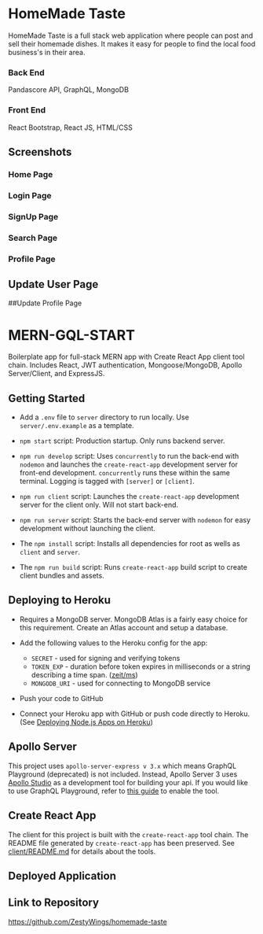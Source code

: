 # HomeMade Taste
HomeMade Taste is a full stack web application where people can post and sell their homemade dishes. It makes it easy for people to find the local food business's in their area.

### Back End
Pandascore API, GraphQL, MongoDB

### Front End
React Bootstrap, React JS, HTML/CSS

## Screenshots
### Home Page

### Login Page

### SignUp Page

### Search Page

### Profile Page

## Update User Page

##Update Profile Page

# MERN-GQL-START

Boilerplate app for full-stack MERN app with Create React App client tool chain. Includes React, JWT authentication, Mongoose/MongoDB, Apollo Server/Client, and ExpressJS.

## Getting Started

- Add a `.env` file to `server` directory to run locally. Use `server/.env.example` as a template.

- `npm start` script: Production startup. Only runs backend server.

- `npm run develop` script: Uses `concurrently` to run the back-end with `nodemon` and launches the `create-react-app` development server for front-end development. `concurrently` runs these within the same terminal. Logging is tagged with `[server]` or `[client]`.

- `npm run client` script: Launches the `create-react-app` development server for the client only. Will not start back-end.

- `npm run server` script: Starts the back-end server with `nodemon` for easy development without launching the client.

- The `npm install` script: Installs all dependencies for root as wells as `client` and `server`.

- The `npm run build` script: Runs `create-react-app` build script to create client bundles and assets.

## Deploying to Heroku

- Requires a MongoDB server. MongoDB Atlas is a fairly easy choice for this requirement. Create an Atlas account and setup a database.

- Add the following values to the Heroku config for the app:

  - `SECRET` - used for signing and verifying tokens
  - `TOKEN_EXP` - duration before token expires in milliseconds or a string
    describing a time span. ([zeit/ms](https://github.com/vercel/ms))
  - `MONGODB_URI` - used for connecting to MongoDB service

- Push your code to GitHub

- Connect your Heroku app with GitHub or push code directly to Heroku. (See [Deploying Node.js Apps on Heroku](https://devcenter.heroku.com/articles/deploying-nodejs))

## Apollo Server

This project uses `apollo-server-express v 3.x` which means GraphQL Playground (deprecated) is not included. Instead, Apollo Server 3 uses [Apollo Studio](https://www.apollographql.com/docs/studio/) as a development tool for building your api. If you would like to use GraphQL Playground, refer to [this guide](https://www.apollographql.com/docs/apollo-server/migration/#graphql-playground) to enable the tool.

## Create React App

The client for this project is built with the `create-react-app` tool chain. The README file generated by `create-react-app` has been preserved. See [client/README.md](./client/README.md) for details about the tools.

## Deployed Application


## Link to Repository
https://github.com/ZestyWings/homemade-taste
